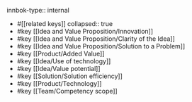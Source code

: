 innbok-type:: internal
- #[[related keys]]
collapsed:: true
- #key [[Idea and Value Proposition/Innovation]]
- #key [[Idea and Value Proposition/Clarity of the Idea]]
- #key [[Idea and Value Proposition/Solution to a Problem]]
- #key [[Product/Added Value]]
- #key [[Idea/Use of technology]]
- #key [[Idea/Value potential]]
- #key [[Solution/Solution efficiency]]
- #key [[Product/Technology]]
- #key [[Team/Competency scope]]









